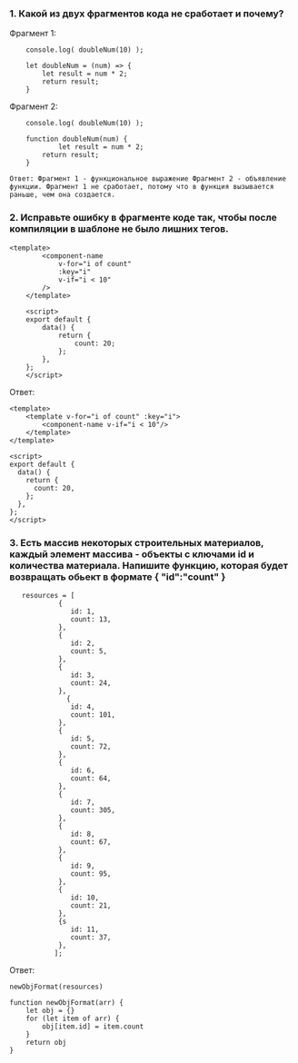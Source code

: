 ###  1.  Какой из двух фрагментов кода не сработает и почему?

Фрагмент 1:
```
    console.log( doubleNum(10) );

    let doubleNum = (num) => {
    	let result = num * 2;
    	return result;
    }
```
Фрагмент 2:
```
    console.log( doubleNum(10) );

    function doubleNum(num) {
    		let result = num * 2;
    	return result;
    }
```
    Ответ: Фрагмент 1 - функциональное выражение Фрагмент 2 - объявление функции. Фрагмент 1 не сработает, потому что в функция вызывается раньше, чем она создается.

###  2.  Исправьте ошибку в фрагменте коде так, чтобы после компиляции в шаблоне не было лишних тегов.
```
<template>
		<component-name
			v-for="i of count" 
			:key="i"
			v-if="i < 10" 
		/>
	</template>

    <script>
    export default {
    	data() {
    		return {
    			count: 20;
    		};
    	},
    };
    </script>
```
Ответ:

```
<template>
    <template v-for="i of count" :key="i">
        <component-name v-if="i < 10"/>
    </template>
</template>

<script>
export default {
  data() {
    return {
      count: 20,
    };
  },
};
</script>
```

###  3. Есть массив некоторых строительных материалов, каждый элемент массива - объекты с ключами id и количества материала. Напишите функцию, которая будет возвращать oбьект в формате { "id":"count" }

```
   resources = [
			{
			   id: 1,
			   count: 13,
   			},
			{
			   id: 2,
			   count: 5,
   			}, 
			{
			   id: 3,
			   count: 24,
   			},
		      {
			   id: 4,
			   count: 101,
   			}, 
			{
			   id: 5,
			   count: 72,
   			}, 
			{
			   id: 6,
			   count: 64,
   			}, 
			{
			   id: 7,
			   count: 305,
   			}, 
			{
			   id: 8,
			   count: 67,
   			}, 
			{
			   id: 9,
			   count: 95,
   			}, 
			{
			   id: 10,
			   count: 21,
   			}, 
			{s
			   id: 11,
			   count: 37,
   			},
		   ];
```

Ответ:

```
newObjFormat(resources)

function newObjFormat(arr) {
	let obj = {}
	for (let item of arr) {
		obj[item.id] = item.count
	}
	return obj
}
```
